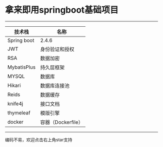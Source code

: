 # 拿来即用springboot基础项目

---

技术栈     |  名称
-------- | -----
Spring boot | 2.4.6
JWT  | 身份验证和授权
RSA  | 数据加密
MybatisPlus  | 持久层框架
MYSQL | 数据库
Hikari | 数据库连接池
Reids | 数据缓存
knife4j | 接口文档
thymeleaf | 模版引擎
docker | 容器（Dockerfile）



---
编码不易，欢迎点击右上角star支持


